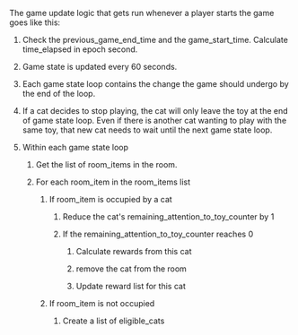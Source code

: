 The game update logic that gets run whenever a player starts the game goes like this:

1. Check the previous_game_end_time and the game_start_time. Calculate time_elapsed in epoch second.

2. Game state is updated every 60 seconds.

3. Each game state loop contains the change the game should undergo by the end of the loop. 

4. If a cat decides to stop playing, the cat will only leave the toy at the end of game state loop. Even if there is another cat wanting to play with the same toy, that new cat needs to wait until the next game state loop.

5. Within each game state loop

	1. Get the list of room_items in the room.

	2. For each room_item in the room_items list

		1. If room_item is occupied by a cat

			1. Reduce the cat's remaining_attention_to_toy_counter by 1

			2. If the remaining_attention_to_toy_counter reaches 0

				1. Calculate rewards from this cat

				2. remove the cat from the room

				3. Update reward list for this cat

		2. If room_item is not occupied

			1. Create a list of eligible_cats

